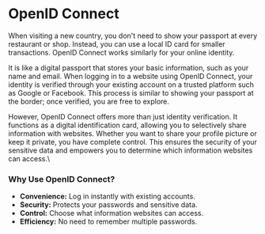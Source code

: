 # OpenID Connect

When visiting a new country, you don't need to show your passport at every restaurant or shop. Instead, you can use a local ID card for smaller transactions. OpenID Connect works similarly for your online identity.&#x20;

It is like a digital passport that stores your basic information, such as your name and email. When logging in to a website using OpenID Connect, your identity is verified through your existing account on a trusted platform such as Google or Facebook. This process is similar to showing your passport at the border; once verified, you are free to explore.&#x20;

However, OpenID Connect offers more than just identity verification. It functions as a digital identification card, allowing you to selectively share information with websites. Whether you want to share your profile picture or keep it private, you have complete control. This ensures the security of your sensitive data and empowers you to determine which information websites can access.\


### Why Use OpenID Connect?

* **Convenience:** Log in instantly with existing accounts.
* **Security:** Protects your passwords and sensitive data.
* **Control:** Choose what information websites can access.
* **Efficiency:** No need to remember multiple passwords.
